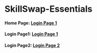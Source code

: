# SkillSwap-Essentials

#### Home Page: [**Login Page 1**](https://skill-swap-network.github.io/SkillSwap-Essentials/home-login-page/getstarted.html)

#### Login Page1: [**Login Page 1**](https://skill-swap-network.github.io/SkillSwap-Essentials/home-login-page/login.html)

#### Login Page2: [**Login Page 2**](https://skill-swap-network.github.io/SkillSwap-Essentials/login-page/index.html)
